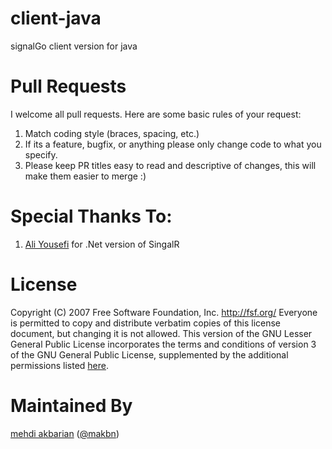 # client-java
signalGo client version for java


# Pull Requests
I welcome all pull requests. Here are some basic rules of your request:
  1. Match coding style (braces, spacing, etc.)
  2. If its a feature, bugfix, or anything please only change code to what you specify.
  3. Please keep PR titles easy to read and descriptive of changes, this will make them easier to merge :)
  
# Special Thanks To:
  1.  [Ali Yousefi](https://github.com/hamishebahar) for .Net version of SingalR

# License
  Copyright (C) 2007 Free Software Foundation, Inc. <http://fsf.org/>
  Everyone is permitted to copy and distribute verbatim copies
  of this license document, but changing it is not allowed.
  This version of the GNU Lesser General Public License incorporates
  the terms and conditions of version 3 of the GNU General Public
  License, supplemented by the additional permissions listed [here](https://github.com/SignalGo/client-java/blob/master/LICENSE).

# Maintained By
[mehdi akbarian](https://github.com/makbn) ([@makbn](https://www.twitter.com/makbn))


